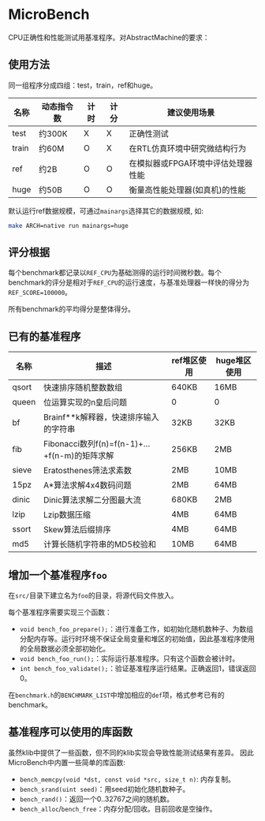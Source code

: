 # MicroBench

CPU正确性和性能测试用基准程序。对AbstractMachine的要求：

<!--1. 需要实现TRM和IOE的API。
2. 在IOE的全部实现均留空的情况下仍可运行。如果有正确实现的`AM_TIMER_UPTIME`，可以输出正确的统计时间。若这个功能没有实现(返回`0`)，仍可进行正确性测试。
3. 使用`putch(ch)`输出。
4. 堆区`heap`必须初始化(堆区可为空)。如果`heap.start == heap.end`，即分配了空的堆区，只能运行不使用堆区的测试程序。每个基准程序会预先指定堆区的大小，堆区不足的基准程序将被忽略。-->

## 使用方法

同一组程序分成四组：test，train，ref和huge。

| 名称  | 动态指令数  | 计时 | 计分 | 建议使用场景  |
| ----- | ----------- | ---- | ---- | ----- |
| test  | 约300K      |  X   |  X   | 正确性测试  |
| train | 约60M       |  O   |  X   | 在RTL仿真环境中研究微结构行为 |
| ref   | 约2B        |  O   |  O   | 在模拟器或FPGA环境中评估处理器性能 |
| huge  | 约50B       |  O   |  O   | 衡量高性能处理器(如真机)的性能 |

默认运行ref数据规模，可通过`mainargs`选择其它的数据规模, 如:
```bash
make ARCH=native run mainargs=huge
```

## 评分根据

每个benchmark都记录以`REF_CPU`为基础测得的运行时间微秒数。每个benchmark的评分是相对于`REF_CPU`的运行速度，与基准处理器一样快的得分为`REF_SCORE=100000`。

所有benchmark的平均得分是整体得分。

## 已有的基准程序

| 名称    | 描述                                | ref堆区使用  | huge堆区使用 |
| ----- | -------------------------------------------- | ----- |  ----- |
| qsort | 快速排序随机整数数组                         | 640KB | 16MB  |
| queen | 位运算实现的n皇后问题                        | 0     | 0     |
| bf    | Brainf**k解释器，快速排序输入的字符串        | 32KB  | 32KB  |
| fib   | Fibonacci数列f(n)=f(n-1)+…+f(n-m)的矩阵求解  | 256KB | 2MB   |
| sieve | Eratosthenes筛法求素数                       | 2MB   | 10MB  |
| 15pz  | A*算法求解4x4数码问题                        | 2MB   | 64MB  |
| dinic | Dinic算法求解二分图最大流                    | 680KB | 2MB   |
| lzip  | Lzip数据压缩                                 | 4MB   | 64MB  |
| ssort | Skew算法后缀排序                             | 4MB   | 64MB  |
| md5   | 计算长随机字符串的MD5校验和                  | 10MB  | 64MB  |

## 增加一个基准程序`foo`

在`src/`目录下建立名为`foo`的目录，将源代码文件放入。

每个基准程序需要实现三个函数：

* `void bench_foo_prepare();`：进行准备工作，如初始化随机数种子、为数组分配内存等。运行时环境不保证全局变量和堆区的初始值，因此基准程序使用的全局数据必须全部初始化。
* `void bench_foo_run();`：实际运行基准程序。只有这个函数会被计时。
* `int bench_foo_validate();`：验证基准程序运行结果。正确返回1，错误返回0。

在`benchmark.h`的`BENCHMARK_LIST`中增加相应的`def`项，格式参考已有的benchmark。

## 基准程序可以使用的库函数

虽然klib中提供了一些函数，但不同的klib实现会导致性能测试结果有差异。
因此MicroBench中内置一些简单的库函数:

* `bench_memcpy(void *dst, const void *src, size_t n)`: 内存复制。
* `bench_srand(uint seed)`：用seed初始化随机数种子。
* `bench_rand()`：返回一个0..32767之间的随机数。
* `bench_alloc`/`bench_free`：内存分配/回收。目前回收是空操作。
